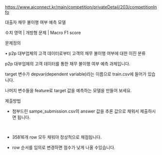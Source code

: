 https://www.aiconnect.kr/main/competition/privateDetail/203/competitionInfo

대출자 채무 불이행 여부 예측 모델

수치 영역 | 개방형 문제 | Macro F1 score



문제정의

• p2p 대부업체의 고객 데이터로부터 고객의 채무 불이행 여부에 대한 이진 분류

p2p 대부업체의 고객 데이터를 통한 채무 불이행 여부 예측 과제입니다.

target 변수가 depvar(dependent variable)라는 이름으로 train.csv에 들어가 있습니다.

나머지 변수들을 feature로 target 값을 예측하는 모델을 만들어 보세요.



제출방법
- 첨부드린 sampe_submission.csv의 answer 값을 추론 값으로 채워서 제출하시면 됩니다.




﻿﻿﻿﻿﻿

- 35816개 row 모두 채워야 정상적으로 채점됩니다.

- row 순서를 임의로 변경하면 점수가 낮게 나올 수있습니다.
